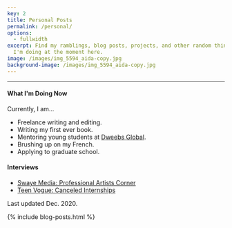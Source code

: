 ```yaml
---
key: 2
title: Personal Posts
permalink: /personal/
options:
  - fullwidth
excerpt: Find my ramblings, blog posts, projects, and other random things that
  I'm doing at the moment here.
image: /images/img_5594_aida-copy.jpg
background-image: /images/img_5594_aida-copy.jpg
---
```

<hr style="margin:0 0 1em 0;" />

#### What I'm Doing Now

<p style="margin:0">Currently, I am...</p>

* Freelance writing and editing.
* Writing my first ever book.
* Mentoring young students at [Dweebs Global](https://dweebsglobal.org).
* Brushing up on my French.
* Applying to graduate school.

#### Interviews

* [Swaye Media: Professional Artists Corner](https://www.swayemedia.com/2020/07/31/aida-agaveya-writer/)
* [Teen Vogue: Canceled Internships](https://www.teenvogue.com/story/internships-canceled-coronavirus)

<span>Last updated Dec. 2020.</span>

{% include blog-posts.html %}